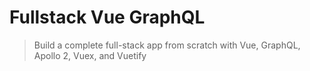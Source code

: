 # Fullstack Vue GraphQL

> Build a complete full-stack app from scratch with Vue, GraphQL, Apollo 2, Vuex, and Vuetify